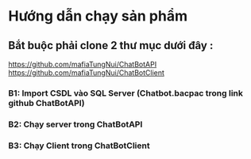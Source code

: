 # Hướng dẫn chạy sản phẩm 
## Bắt buộc phải clone 2 thư mục dưới đây :
https://github.com/mafiaTungNui/ChatBotAPI
https://github.com/mafiaTungNui/ChatBotClient

### B1: Import CSDL vào SQL Server (Chatbot.bacpac trong link github ChatBotAPI)
### B2: Chạy server trong ChatBotAPI
### B3: Chạy Client trong ChatBotClient
